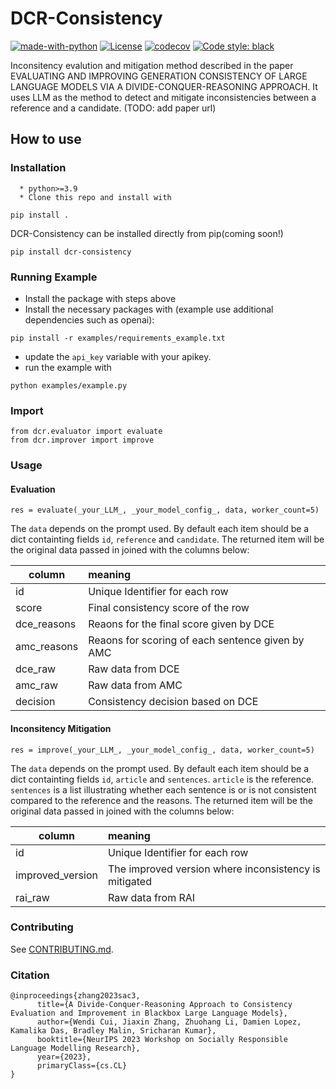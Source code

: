 # DCR-Consistency
[![made-with-python](https://img.shields.io/badge/Made%20with-Python-red.svg)](#python)
[![License](https://img.shields.io/github/license/intuit/email-decomposer)](https://raw.githubusercontent.com/intuit/email-decomposer/master/LICENSE)
[![codecov](https://codecov.io/gh/intuit-ai-research/DCR-consistency/graph/badge.svg?token=IHBA2755W3)](https://codecov.io/gh/intuit-ai-research/DCR-consistency)
[![Code style: black](https://img.shields.io/badge/code%20style-black-000000.svg)](https://github.com/psf/black)

Inconsitency evalution and mitigation method described in the paper EVALUATING AND IMPROVING GENERATION CONSISTENCY OF LARGE LANGUAGE MODELS VIA A DIVIDE-CONQUER-REASONING APPROACH. It uses LLM as the method to detect and mitigate inconsistencies between a reference and a candidate. (TODO: add paper url)

## How to use
### Installation
      * python>=3.9
      * Clone this repo and install with
      
```
pip install . 
```

DCR-Consistency can be installed directly from pip(coming soon!)
```
pip install dcr-consistency
```

### Running Example
* Install the package with steps above
* Install the necessary packages with (example use additional dependencies such as openai):
```
pip install -r examples/requirements_example.txt
```
* update the `api_key` variable with your apikey.
* run the example with
```
python examples/example.py
```

### Import
```
from dcr.evaluator import evaluate
from dcr.improver import improve
```

### Usage
#### Evaluation
```
res = evaluate(_your_LLM_, _your_model_config_, data, worker_count=5)
```
The `data` depends on the prompt used. By default each item should be a dict containting fields `id`, `reference` and `candidate`. The returned item will be the original data passed in joined with the columns below:

| column  | meaning   |
|-------------|:------------|
|  id | Unique Identifier for each row | 
|  score | Final consistency score of the row | 
| dce_reasons | Reaons for the final score given by DCE| 
| amc_reasons | Reaons for scoring of each sentence given by AMC | 
|  dce_raw | Raw data from DCE | 
| amc_raw | Raw data from AMC | 
|  decision | Consistency decision based on DCE | 

#### Inconsitency Mitigation
```
res = improve(_your_LLM_, _your_model_config_, data, worker_count=5)
```

The `data` depends on the prompt used. By default each item should be a dict containting fields `id`, `article` and `sentences`. `article` is the reference. `sentences` is a list illustrating whether each sentence is or is not consistent compared to the reference and the reasons. The returned item will be the original data passed in joined with the columns below:

| column  | meaning   |
|-------------|:------------|
|  id | Unique Identifier for each row | 
|  improved_version | The improved version where inconsistency is mitigated | 
| rai_raw | Raw data from RAI| 

### Contributing

See [CONTRIBUTING.md](https://github.com/intuit-ai-research/DCR-consistency/blob/main/CONTRIBUTING.md).



### Citation 

```
@inproceedings{zhang2023sac3,
      title={A Divide-Conquer-Reasoning Approach to Consistency Evaluation and Improvement in Blackbox Large Language Models},
      author={Wendi Cui, Jiaxin Zhang, Zhuohang Li, Damien Lopez, Kamalika Das, Bradley Malin, Sricharan Kumar},
      booktitle={NeurIPS 2023 Workshop on Socially Responsible Language Modelling Research},
      year={2023},
      primaryClass={cs.CL}
}
```
